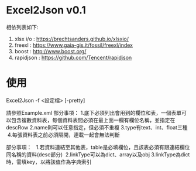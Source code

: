 # Excel2Json v0.1

相依列表如下:

1. xlsx i/o : https://brechtsanders.github.io/xlsxio/
2. freexl : https://www.gaia-gis.it/fossil/freexl/index
3. boost : http://www.boost.org/
4. rapidjson : https://github.com/Tencent/rapidjson

# 使用

Excel2Json -f <設定檔> [-pretty]

請參照Example.xml 
<Tables>部分事項：
  1.底下必須列出會用到的欄位和表，一個表單可以包含複數資料表，每個資料表間必須在最上面一欄有欄位名稱，並指定在descRow
  2.name則可以任意指定，但必須不重複
  3.type有text、int、float三種
  4.每張資料表之前必須隔開，連載一起會無法判斷
  
<Outputs>部分事項：
  1.若資料連結至其他表，table是必填欄位，且該表必須有跟連結欄位同名稱的資料(desc部分)
  2.linkType可以為dict、array以及obj
  3.linkType為dict時，需填key，以將該值作為字典索引

